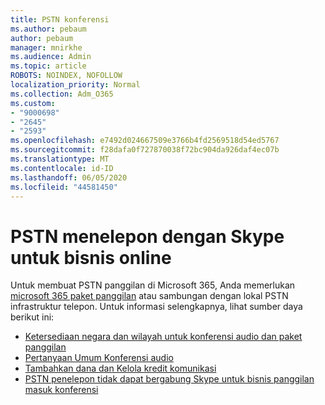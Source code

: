 ```yaml
---
title: PSTN konferensi
ms.author: pebaum
author: pebaum
manager: mnirkhe
ms.audience: Admin
ms.topic: article
ROBOTS: NOINDEX, NOFOLLOW
localization_priority: Normal
ms.collection: Adm_O365
ms.custom:
- "9000698"
- "2645"
- "2593"
ms.openlocfilehash: e7492d024667509e3766b4fd2569518d54ed5767
ms.sourcegitcommit: f28dafa0f727870038f72bc904da926daf4ec07b
ms.translationtype: MT
ms.contentlocale: id-ID
ms.lasthandoff: 06/05/2020
ms.locfileid: "44581450"
---
```

# <a name="pstn-calling-with-skype-for-business-online"></a>PSTN menelepon dengan Skype untuk bisnis online

Untuk membuat PSTN panggilan di Microsoft 365, Anda memerlukan [microsoft 365 paket panggilan](https://docs.microsoft.com/microsoftteams/what-is-phone-system-in-office-365#more-about-calling-plans) atau sambungan dengan lokal PSTN infrastruktur telepon. Untuk informasi selengkapnya, lihat sumber daya berikut ini: 

- [Ketersediaan negara dan wilayah untuk konferensi audio dan paket panggilan](https://docs.microsoft.com/microsoftteams/country-and-region-availability-for-audio-conferencing-and-calling-plans/country-and-region-availability-for-audio-conferencing-and-calling-plans) 
- [Pertanyaan Umum Konferensi audio](https://docs.microsoft.com/microsoftteams/audio-conferencing-common-questions)
- [Tambahkan dana dan Kelola kredit komunikasi](https://docs.microsoft.com/microsoftteams/add-funds-and-manage-communications-credits)
- [PSTN penelepon tidak dapat bergabung Skype untuk bisnis panggilan masuk konferensi](https://docs.microsoft.com/SkypeForBusiness/troubleshoot/online-conferencing/pstn-callers-cant-join-dial-in-call)